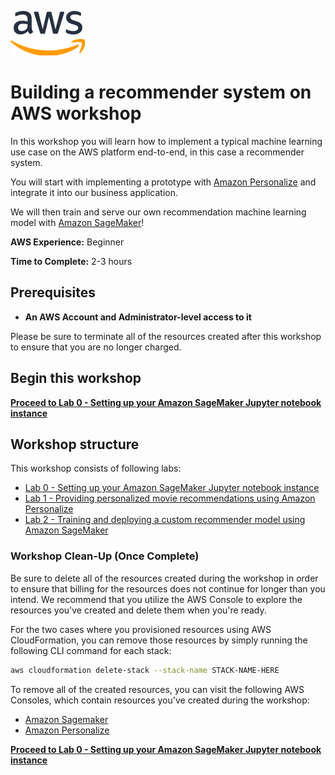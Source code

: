 ![Workshops](./assets/aws.png)

# Building a recommender system on AWS workshop

In this workshop you will learn how to implement a typical machine learning use case on the AWS platform end-to-end, in this case a recommender system.

You will start with implementing a prototype with [Amazon Personalize](https://aws.amazon.com/personalize/) and integrate it into our business application.

We will then train and serve our own recommendation machine learning model with [Amazon SageMaker](https://aws.amazon.com/sagemaker/)!

**AWS Experience:** Beginner

**Time to Complete:** 2-3 hours

## Prerequisites

- **An AWS Account and Administrator-level access to it**

Please be sure to terminate all of the resources created after this workshop to ensure that you are no longer charged.

## Begin this workshop

**[Proceed to Lab 0 - Setting up your Amazon SageMaker Jupyter notebook instance](/lab-0-setting-up-your-notebook)**

## Workshop structure

This workshop consists of following labs:

- [Lab 0 - Setting up your Amazon SageMaker Jupyter notebook instance](/lab-0-setting-up-your-notebook)
- [Lab 1 - Providing personalized movie recommendations using Amazon Personalize](/lab-1-recommendations-with-amazon-personalize)
- [Lab 2 - Training and deploying a custom recommender model using Amazon SageMaker](/lab-2-recommendations-with-sagemaker)

### Workshop Clean-Up (Once Complete)

Be sure to delete all of the resources created during the workshop in order to ensure that billing for the resources does not continue for longer than you intend. We recommend that you utilize the AWS Console to explore the resources you've created and delete them when you're ready.

For the two cases where you provisioned resources using AWS CloudFormation, you can remove those resources by simply running the following CLI command for each stack:

```bash
aws cloudformation delete-stack --stack-name STACK-NAME-HERE
```

To remove all of the created resources, you can visit the following AWS Consoles, which contain resources you've created during the workshop:

- [Amazon Sagemaker](https://console.aws.amazon.com/sagemaker/home)
- [Amazon Personalize](https://us-east-1.console.aws.amazon.com/personalize/home)

**[Proceed to Lab 0 - Setting up your Amazon SageMaker Jupyter notebook instance](/lab-0-setting-up-your-notebook)**

